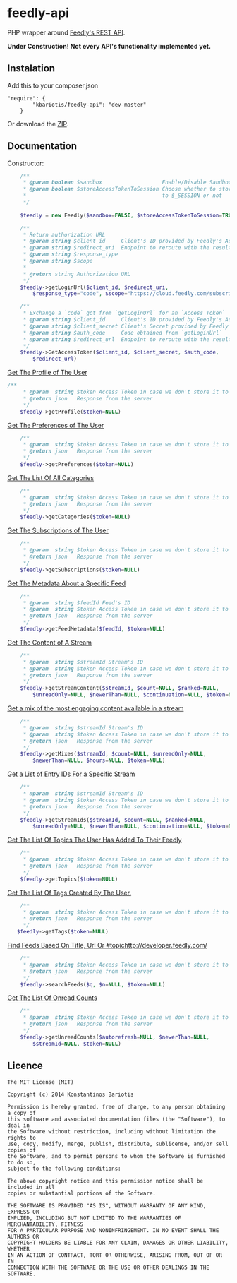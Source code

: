 feedly-api
==========

PHP wrapper around [Feedly's REST API](http://developer.feedly.com/).

**Under Construction! Not every API's functionality implemented yet.**

Instalation
---------------
Add this to your composer.json
```
"require": {
        "kbariotis/feedly-api": "dev-master"
    }
```

Or download the [ZIP](https://github.com/stakisko/feedly-api/archive/master.zip).

Documentation
---------
Constructor:
```php
    /**
     * @param boolean $sandbox                   Enable/Disable Sandbox Mode
     * @param boolean $storeAccessTokenToSession Choose whether to store the Access token
     *                                           to $_SESSION or not
     */
     
    $feedly = new Feedly($sandbox=FALSE, $storeAccessTokenToSession=TRUE);
```

```php
    /**
     * Return authorization URL
     * @param string $client_id     Client's ID provided by Feedly's Administrators
     * @param string $redirect_uri  Endpoint to reroute with the results
     * @param string $response_type
     * @param string $scope
     *
     * @return string Authorization URL
     */
    $feedly->getLoginUrl($client_id, $redirect_uri,
        $response_type="code", $scope="https://cloud.feedly.com/subscriptions") 
```

```php
    /**
     * Exchange a `code` got from `getLoginUrl` for an `Access Token`
     * @param string $client_id     Client's ID provided by Feedly's Administrators
     * @param string $client_secret Client's Secret provided by Feedly's Administrators
     * @param string $auth_code     Code obtained from `getLoginUrl`
     * @param string $redirect_url  Endpoint to reroute with the results
     */
    $feedly->GetAccessToken($client_id, $client_secret, $auth_code,
        $redirect_url) 
```

[Get The Profile of The User](http://developer.feedly.com/v3/profile/#get-the-profile-of-the-user)
```php
/**
     * @param  string $token Access Token in case we don't store it to $_SESSION
     * @return json   Response from the server
     */
    $feedly->getProfile($token=NULL) 
```

[Get The Preferences of The User](http://developer.feedly.com/v3/preferences/#get-the-preferences-of-the-user)

```php
    /**
     * @param  string $token Access Token in case we don't store it to $_SESSION
     * @return json   Response from the server
     */
    $feedly->getPreferences($token=NULL)
```

[Get The List Of All Categories](http://developer.feedly.com/v3/categories/#get-the-list-of-all-categories)

```php
    /**
     * @param  string $token Access Token in case we don't store it to $_SESSION
     * @return json   Response from the server
     */
    $feedly->getCategories($token=NULL)
```

[Get The Subscriptions of The User](http://developer.feedly.com/v3/subscriptions/#get-the-users-subscriptions)

```php
    /**
     * @param  string $token Access Token in case we don't store it to $_SESSION
     * @return json   Response from the server
     */
    $feedly->getSubscriptions($token=NULL) 
```

[Get The Metadata About a Specific Feed](http://developer.feedly.com/v3/feeds/#get-the-metadata-about-a-specific-feed)

```php
    /**
     * @param  string $feedId Feed's ID
     * @param  string $token Access Token in case we don't store it to $_SESSION
     * @return json   Response from the server
     */
    $feedly->getFeedMetadata($feedId, $token=NULL) 
```

[Get The Content of A Stream](http://developer.feedly.com/v3/streams/#get-the-content-of-a-stream)

```php
    /**
     * @param  string $streamId Stream's ID
     * @param  string $token Access Token in case we don't store it to $_SESSION
     * @return json   Response from the server
     */
    $feedly->getStreamContent($streamId, $count=NULL, $ranked=NULL,
        $unreadOnly=NULL, $newerThan=NULL, $continuation=NULL, $token=NULL) 
```

[Get a mix of the most engaging content available in a stream](http://developer.feedly.com/v3/mixes/#get-a-mix-of-the-most-engaging-content-available-in-a-stream)

```php
    /**
     * @param  string $streamId Stream's ID
     * @param  string $token Access Token in case we don't store it to $_SESSION
     * @return json   Response from the server
     */
    $feedly->getMixes($streamId, $count=NULL, $unreadOnly=NULL,
        $newerThan=NULL, $hours=NULL, $token=NULL) 
```

[Get a List of Entry IDs For a Specific Stream](http://developer.feedly.com/v3/streams/#get-a-list-of-entry-ids-for-a-specific-stream)

```php
    /**
     * @param  string $streamId Stream's ID
     * @param  string $token Access Token in case we don't store it to $_SESSION
     * @return json   Response from the server
     */
    $feedly->getStreamIds($streamId, $count=NULL, $ranked=NULL,
        $unreadOnly=NULL, $newerThan=NULL, $continuation=NULL, $token=NULL) 
```

[Get The List Of Topics The User Has Added To Their Feedly](http://developer.feedly.com/v3/topics/#get-the-list-of-topics-the-user-has-added-to-their-feedly)

```php
    /**
     * @param  string $token Access Token in case we don't store it to $_SESSION
     * @return json   Response from the server
     */
    $feedly->getTopics($token=NULL)
```

[Get The List Of Tags Created By The User.](http://developer.feedly.com/v3/tags/#get-the-list-of-tags-created-by-the-user)

```php
    /**
     * @param  string $token Access Token in case we don't store it to $_SESSION
     * @return json   Response from the server
     */
   $feedly->getTags($token=NULL)
```

[Find Feeds Based On Title, Url Or #topichttp://developer.feedly.com/](http://developer.feedly.com/v3/search/#find-feeds-based-on-title-url-or-topichttpdeveloperfeedlycom)

```php
    /**
     * @param  string $token Access Token in case we don't store it to $_SESSION
     * @return json   Response from the server
     */
    $feedly->searchFeeds($q, $n=NULL, $token=NULL)
```

[Get The List Of Onread Counts](http://developer.feedly.com/v3/markers/#get-the-list-of-unread-counts)

```php
    /**
     * @param  string $token Access Token in case we don't store it to $_SESSION
     * @return json   Response from the server
     */
    $feedly->getUnreadCounts($autorefresh=NULL, $newerThan=NULL,
        $streamId=NULL, $token=NULL)
```

Licence
--------------------
```
The MIT License (MIT)

Copyright (c) 2014 Konstantinos Bariotis

Permission is hereby granted, free of charge, to any person obtaining a copy of
this software and associated documentation files (the "Software"), to deal in
the Software without restriction, including without limitation the rights to
use, copy, modify, merge, publish, distribute, sublicense, and/or sell copies of
the Software, and to permit persons to whom the Software is furnished to do so,
subject to the following conditions:

The above copyright notice and this permission notice shall be included in all
copies or substantial portions of the Software.

THE SOFTWARE IS PROVIDED "AS IS", WITHOUT WARRANTY OF ANY KIND, EXPRESS OR
IMPLIED, INCLUDING BUT NOT LIMITED TO THE WARRANTIES OF MERCHANTABILITY, FITNESS
FOR A PARTICULAR PURPOSE AND NONINFRINGEMENT. IN NO EVENT SHALL THE AUTHORS OR
COPYRIGHT HOLDERS BE LIABLE FOR ANY CLAIM, DAMAGES OR OTHER LIABILITY, WHETHER
IN AN ACTION OF CONTRACT, TORT OR OTHERWISE, ARISING FROM, OUT OF OR IN
CONNECTION WITH THE SOFTWARE OR THE USE OR OTHER DEALINGS IN THE SOFTWARE.
```
